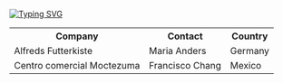 <a href="https://git.io/typing-svg"><img src="https://readme-typing-svg.demolab.com?font=Fira+Code&pause=1000&color=29F761&background=2541FF00&width=635&lines=20+y%2Fo+%7C+Full+Stack+Dev+%7C+Laravel+%26+Vue.js+" alt="Typing SVG" /></a>


<table>
  <tr>
    <th>Company</th>
    <th>Contact</th>
    <th>Country</th>
  </tr>
  <tr>
    <td>Alfreds Futterkiste</td>
    <td>Maria Anders</td>
    <td>Germany</td>
  </tr>
  <tr>
    <td>Centro comercial Moctezuma</td>
    <td>Francisco Chang</td>
    <td>Mexico</td>
  </tr>
</table>
